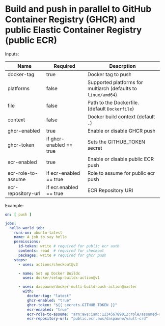 # Build and push in parallel to GitHub Container Registry (GHCR) and public Elastic Container Registry (public ECR)

Inputs:

| Name               | Required                | Descrption                                                    |
|--------------------|-------------------------|---------------------------------------------------------------|
| docker-tag         | true                    | Docker tag to push                                            |
| platforms          | false                   | Supported platforms for multiarch (defaults to `linux/amd64`) |
| file               | false                   | Path to the Dockerfile. (default `Dockerfile`)                |
| context            | false                   | Docker build context (default `.`)                            |
| ghcr-enabled       | true                    | Enable or disable GHCR push                                   |
| ghcr-token         | if ghcr-enabled == true | Sets the GITHUB_TOKEN secret                                  |
| ecr-enabled        | true                    | Enable or disable public ECR push                             |
| ecr-role-to-assume | if ecr-enabled == true  | Role to assume for public ecr push                            |
| ecr-repository-url | if ecr.enabled == true  | ECR Repository URI                                            |

Example:

```yaml
on: [ push ]

jobs:
  hello_world_job:
    runs-on: ubuntu-latest
    name: A job to say hello
    permissions:
      id-token: write # required for public ecr auth
      contents: read  # required for checkout
      packages: write # required for ghcr push
    steps:
      - uses: actions/checkout@v3

      - name: Set up Docker Buildx
        uses: docker/setup-buildx-action@v1

      - uses: daspawnw/docker-multi-build-push-action@master
        with:
          docker-tag: "latest"
          ghcr-enabled: "true"
          ghcr-token: "${{ secrets.GITHUB_TOKEN }}"
          ecr-enabled: "true"
          ecr-role-to-assume: "arn:aws:iam::123456789012:role/assumed-role-for-push"
          ecr-repository-url: "public.ecr.aws/daspawnw/vault-crd"
```